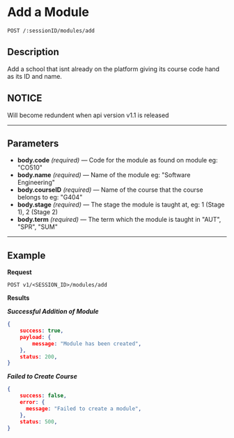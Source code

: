 # Add a Module

    POST /:sessionID/modules/add

## Description
Add a school that isnt already on the platform giving its course code hand as its ID and name.

## NOTICE
Will become redundent when api version v1.1 is released

***

## Parameters
- **body.code** _(required)_ — Code for the module as found on module eg: "CO510"
- **body.name** _(required)_ — Name of the module eg: "Software Engineering"
- **body.courseID** _(required)_ — Name of the course that the course belongs to eg: "G404"
- **body.stage** _(required)_ — The stage the module is taught at, eg: 1 (Stage 1), 2 (Stage 2)
- **body.term** _(required)_ — The term which the module is taught in "AUT", "SPR", "SUM"

***

## Example
**Request**

    POST v1/<SESSION_ID>/modules/add

**Results**

***Successful Addition of Module***
``` json
{
    success: true,
    payload: {
        message: "Module has been created",
    },
    status: 200,
}
```

***Failed to Create Course***
``` json
{
    success: false,
    error: {
      message: "Failed to create a module",
    },
    status: 500,
}
```